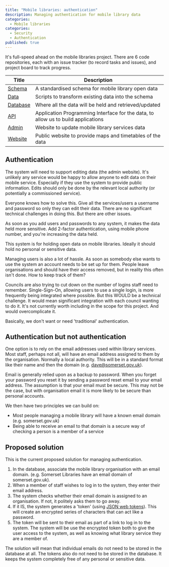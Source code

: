 ```yaml
---
title: "Mobile libraries: authentication"
description: Managing authentication for mobile library data
categories:
  - Mobile libraries
categories:
  - Security
  - Authentication
published: true
---
```


It's full-speed ahead on the mobile libraries project. There are 6 code repositories, each with an issue tracker (to record tasks and issues), and project board to track progress.

| Title | Description |
| ----- | ----------- |
| [Schema](https://github.com/LibrariesHacked/mobilelibraries-schema/projects/1) | A standardised schema for mobile library open data |
| [Data](https://github.com/LibrariesHacked/mobilelibraries-data/projects/1) | Scripts to transform existing data into the schema |
| [Database](https://github.com/LibrariesHacked/mobilelibraries-database/projects/1) | Where all the data will be held and retrieved/updated |
| [API](https://github.com/LibrariesHacked/mobilelibraries-api/projects/1) | Application Programming Interface for the data, to allow us to build applications |
| [Admin](https://github.com/LibrariesHacked/mobilelibraries-admin/projects/1) | Website to update mobile library services data |
| [Website](https://github.com/LibrariesHacked/mobilelibraries-website) | Public website to provide maps and timetables of the data |

## Authentication

The system will need to support editing data (the admin website). It's unlikely any service would be happy to allow anyone to edit data on their mobile service. Especially if they use the system to provide public information. Edits should only be done by the relevant local authority (or potentially a commissioned service).

Everyone knows how to solve this. Give all the services/users a username and password so only they can edit their data. There are no significant technical challenges in doing this. But there are other issues.

As soon as you add users and passwords to any system, it makes the data held more sensitive. Add 2-factor authentication, using mobile phone number, and you're increasing the data held.

This system is for holding open data on mobile libraries. Ideally it should hold no personal or sensitive data.

Managing users is also a lot of hassle. As soon as somebody else wants to use the system an account needs to be set up for them. People leave organisations and should have their access removed, but in reality this often isn't done. How to keep track of them?

Councils are also trying to cut down on the number of logins staff need to remember. Single-Sign-On, allowing users to use a single login, is more frequently being integrated where possible. But this WOULD be a technical challenge. It would mean significant integration with each council wanting to do it. It's not currently worth including in the scope for this project. And would overcomplicate it.

Basically, we don't want or need 'traditional' authentication.

## Authentication but not authentication

One option is to rely on the email addresses used within library services. Most staff, perhaps not all, will have an email address assigned to them by the organisation. Normally a local authority. This will be in a standard format like their name and then the domain (e.g. dave@somerset.gov.uk).

Email is generally relied upon as a backup to password. When you forget your password you reset it by sending a password reset email to your email address. The assumption is that your email must be secure. This may not be the case, but with organisation email it is more likely to be secure than personal accounts.

We then have two principles we can build on:

- Most people managing a mobile library will have a known email domain (e.g. somerset.gov.uk)
- Being able to receive an email to that domain is a secure way of checking a person is a member of a service

## Proposed solution

This is the current proposed solution for managing authentication.

1. In the database, associate the mobile library organisation with an email domain. (e.g. Somerset Libraries have an email domain of somerset.gov.uk).
2. When a member of staff wishes to log in to the system, they enter their email address.
3. The system checks whether their email domain is assigned to an organisation. If not, it politely asks them to go away.
4. If it IS, the system generates a 'token' (using [JSON web tokens](https://jwt.io/)). This will create an encrypted series of characters that can act like a password.
5. The token will be sent to their email as part of a link to log in to the system. The system will be use the encrypted token both to give the user access to the system, as well as knowing what library service they are a member of.

The solution will mean that individual emails do not need to be stored in the database at all. The tokens also do not need to be stored in the database. It keeps the system completely free of any personal or sensitive data.
